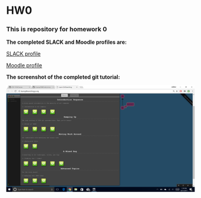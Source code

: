 # HW0
### This is repository for homework 0
__The completed SLACK and Moodle profiles are:__

[SLACK profile](https://csc510-fall2017.slack.com/threads/team/ubhosle/)

[Moodle profile](https://moodle-projects.wolfware.ncsu.edu/user/profile.php?id=222671)

__The screenshot of the completed git tutorial:__

![Completed Tutorial](/completed_GIT_tutorial.png)


